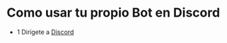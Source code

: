 # Como usar tu propio Bot en Discord

* 1 Dirígete a [Discord](https://discordapp.com/login?redirect_to=%2Fdevelopers%2Fapplications%2F)
